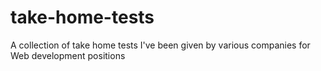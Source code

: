 # take-home-tests
A collection of take home tests I've been given by various companies for Web development positions

